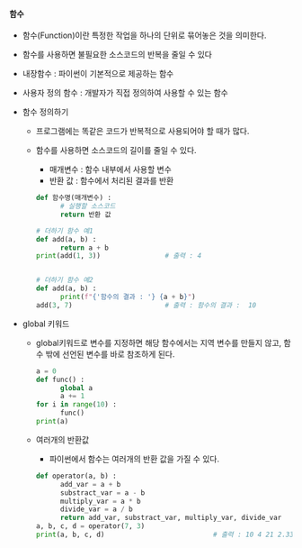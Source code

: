 #### 함수

- 함수(Function)이란 특정한 작업을 하나의 단위로 묶어놓은 것을 의미한다.

- 함수를 사용하면 불필요한 소스코드의 반복을 줄일 수 있다

- 내장함수 : 파이썬이 기본적으로 제공하는 함수

- 사용자 정의 함수 : 개발자가 직접 정의하여 사용할 수 있는 함수

- 함수 정의하기

  - 프로그램에는 똑같은 코드가 반복적으로 사용되어야 할 때가 많다.

  - 함수를 사용하면 소스코드의 길이를 줄일 수 있다.

    - 매개변수 : 함수 내부에서 사용할 변수
    - 반환 값 : 함수에서 처리된 결과를 반환

    ```python
    def 함수명(매개변수) :
          # 실행할 소스코드
          return 반환 값

    # 더하기 함수 예1
    def add(a, b) :
          return a + b
    print(add(1, 3))				# 출력 : 4


    # 더하기 함수 예2
    def add(a, b) :
          print(f"{'함수의 결과 : '} {a + b}")
    add(3, 7)						# 출력 : 함수의 결과 :  10
    ```

- global 키워드

  - global키워드로 변수를 지정하면 해당 함수에서는 지역 변수를 만들지 않고, 함수 밖에 선언된 변수를 바로 참조하게 된다.

    ```python
    a = 0
    def func() :
          global a
          a += 1
    for i in range(10) :
          func()
    print(a)
    ```

  - 여러개의 반환값

    - 파이썬에서 함수는 여러개의 반환 값을 가질 수 있다.

    ```python
    def operator(a, b) :
          add_var = a + b
          substract_var = a - b
          multiply_var = a * b
          divide_var = a / b
          return add_var, substract_var, multiply_var, divide_var
    a, b, c, d = operator(7, 3)
    print(a, b, c, d)							# 출력 : 10 4 21 2.3333333333333335
    ```
